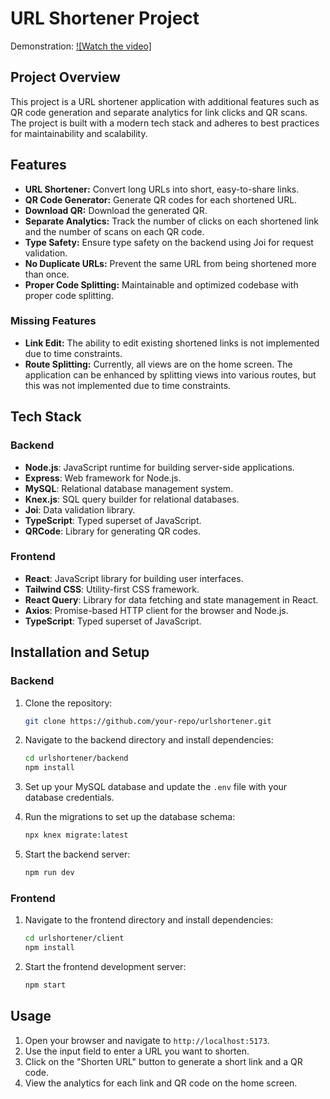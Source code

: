 # URL Shortener Project

Demonstration: [![Watch the video]](https://drive.google.com/file/d/19JTRJ-eESe1p5pzhXl9ape9buS1iiZ4m/view?usp=drive_link)

## Project Overview

This project is a URL shortener application with additional features such as QR code generation and separate analytics for link clicks and QR scans. The project is built with a modern tech stack and adheres to best practices for maintainability and scalability.

## Features

-   **URL Shortener:** Convert long URLs into short, easy-to-share links.
-   **QR Code Generator:** Generate QR codes for each shortened URL.
-   **Download QR:** Download the generated QR.
-   **Separate Analytics:** Track the number of clicks on each shortened link and the number of scans on each QR code.
-   **Type Safety:** Ensure type safety on the backend using Joi for request validation.
-   **No Duplicate URLs:** Prevent the same URL from being shortened more than once.
-   **Proper Code Splitting:** Maintainable and optimized codebase with proper code splitting.

### Missing Features

-   **Link Edit:** The ability to edit existing shortened links is not implemented due to time constraints.
-   **Route Splitting:** Currently, all views are on the home screen. The application can be enhanced by splitting views into various routes, but this was not implemented due to time constraints.

## Tech Stack

### Backend

-   **Node.js**: JavaScript runtime for building server-side applications.
-   **Express**: Web framework for Node.js.
-   **MySQL**: Relational database management system.
-   **Knex.js**: SQL query builder for relational databases.
-   **Joi**: Data validation library.
-   **TypeScript**: Typed superset of JavaScript.
-   **QRCode**: Library for generating QR codes.

### Frontend

-   **React**: JavaScript library for building user interfaces.
-   **Tailwind CSS**: Utility-first CSS framework.
-   **React Query**: Library for data fetching and state management in React.
-   **Axios**: Promise-based HTTP client for the browser and Node.js.
-   **TypeScript**: Typed superset of JavaScript.

## Installation and Setup

### Backend

1. Clone the repository:

    ```sh
    git clone https://github.com/your-repo/urlshortener.git
    ```

2. Navigate to the backend directory and install dependencies:

    ```sh
    cd urlshortener/backend
    npm install
    ```

3. Set up your MySQL database and update the `.env` file with your database credentials.

4. Run the migrations to set up the database schema:

    ```sh
    npx knex migrate:latest
    ```

5. Start the backend server:

    ```sh
    npm run dev
    ```

### Frontend

1. Navigate to the frontend directory and install dependencies:

    ```sh
    cd urlshortener/client
    npm install
    ```

2. Start the frontend development server:

    ```sh
    npm start
    ```

## Usage

1. Open your browser and navigate to `http://localhost:5173`.
2. Use the input field to enter a URL you want to shorten.
3. Click on the "Shorten URL" button to generate a short link and a QR code.
4. View the analytics for each link and QR code on the home screen.
